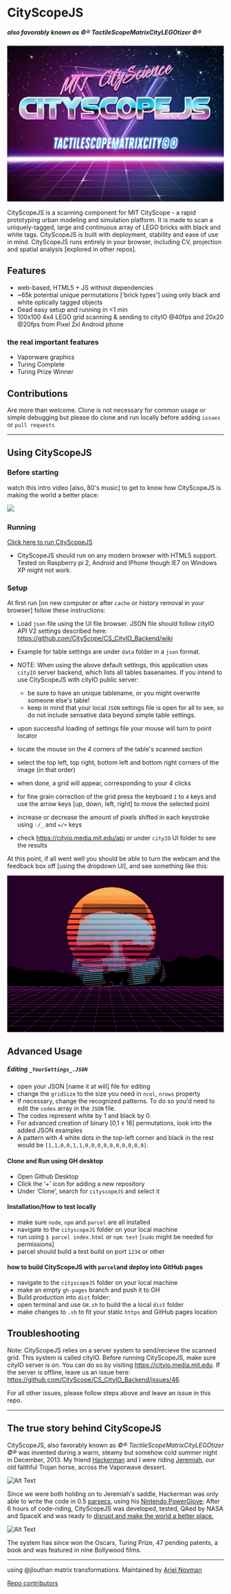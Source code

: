 # CityScopeJS

##### also favorably known as ©® TactileScopeMatrixCityLEGOtizer ©®

![](docs/csjs.jpg)

CityScopeJS is a scanning component for MIT CityScope - a rapid prototyping urban modeling and simulation platform. It is made to scan a uniquely-tagged, large and continuous array of LEGO bricks with black and white tags. CityScopeJS is built with deployment, stability and ease of use in mind. CityScopeJS runs entirely in your browser, including CV, projection and spatial analysis [explored in other repos].

## Features

- web-based, HTML5 + JS without dependencies
- ~65k potential unique permutations ['brick types'] using only black and white optically tagged objects
- Dead easy setup and running in <1 min
- 100x100 4x4 LEGO grid scanning & sending to cityIO @40fps and 20x20 @20fps from Pixel 2xl Android phone

### the real important features

- Vaporware graphics
- Turing Complete
- Turing Prize Winner

## Contributions

Are more than welcome. Clone is not necessary for common usage or simple debugging but please do clone and run locally before adding `issues` or `pull requests`

---

## Using CityScopeJS

### Before starting
watch this intro video [also, 80's music] to get to know how CityScopeJS is making the world a better place:

[![](http://img.youtube.com/vi/Z7v2clIaTKY/0.jpg)](http://www.youtube.com/watch?v=Z7v2clIaTKY "CityScopeJS | Intro & Setup")



### Running

[Click here to run CityScopeJS](https://cityscope.media.mit.edu/CS_cityscopeJS/)

- CityScopeJS should run on any modern browser with HTML5 support. Tested on Raspberry pi 2, Android and IPhone though IE7 on Windows XP might not work.

### Setup

At first run [on new computer or after `cache` or history removal in your browser] follow these instructions:

- Load `json` file using the UI file browser. JSON file should follow cityIO API V2 settings described here:
  https://github.com/CityScope/CS_CityIO_Backend/wiki
- Example for table settings are under `data` folder in a `json` format.

- NOTE: When using the above default settings, this application uses `cityIO` server backend, which lists all tables basenames. If you intend to use CityScopeJS with cityIO public server:
  - be sure to have an unique tablename, or you might overwrite someone else's table!
  - keep in mind that your local `JSON` settings file is open for all to see, so do not include sensative data beyond simple table settings. 

- upon successful loading of settings file your mouse will turn to point locator
- locate the mouse on the 4 corners of the table's scanned section
- select the top left, top right, bottom left and bottom right corners of the image (in that order)
- when done, a grid will appear, corresponding to your 4 clicks
- for fine grain correction of the grid press the keyboard `1` to `4` keys and use the arrow keys [up, down, left, right] to move the selected point
- increase or decrease the amount of pixels shifted in each keystroke using `-/_` and `=/+` keys
- check https://cityio.media.mit.edu/api or under `cityIO` UI folder to see the results

At this point, if all went well you should be able to turn the webcam and the feedback box off [using the dropdown UI], and see something like this:

![](docs/scan.png)

## Advanced Usage

##### Editing `_YourSettings_.JSON`

- open your JSON [name it at will] file for editing
- change the `gridSize` to the size you need in `ncol`, `nrows` property
- If necessary, change the recognized patterns. To do so you'd need to edit the `codes` array in the `JSON` file.
- The codes represent white by 1 and black by 0.
- For advanced creation of binary [0,1 x 16] permutations, look into the added JSON examples
- A pattern with 4 white dots in the top-left corner and black in the rest would be `[1,1,0,0,1,1,0,0,0,0,0,0,0,0,0,0]`.

#### Clone and Run using GH desktop

- Open Github Desktop
- Click the ‘+’ icon for adding a new repository
- Under ‘Clone’, search for `cityscopeJS` and select it

#### Installation/How to test locally

- make sure `node`, `npm` and `parcel` are all installed
- navigate to the `cityscopeJS` folder on your local machine
- run using `$ parcel index.html` or `npm test` [`sudo` might be needed for permissions]
- parcel should build a test build on port `1234` or other

#### how to build CityScopeJS with `parcel`and deploy into GitHub pages

- navigate to the `cityscopeJS` folder on your local machine
- make an empty `gh-pages` branch and push it to GH
- Build production into `dist` folder:
- open terminal and use `GH.sh` to build the a local `dist` folder
- make changes to `.sh` to fit your static `https` and GitHub pages location


## Troubleshooting 

Note: CityScopeJS relies on a server system to send/recieve the scanned grid. This system is called cityIO. Before running CityScopeJS, make sure cityIO server is on. You can do so by visiting https://cityio.media.mit.edu. If the server is offline, leave us an issue here: https://github.com/CityScope/CS_CityIO_Backend/issues/46.

For all other issues, please follow steps above and leave an issue in this repo. 

---

## The true story behind CityScopeJS

CityScopeJS, also favorably known as _©® TactileScopeMatrixCityLEGOtizer ©®_ was invented during a warm, steamy but somehow cold summer night in December, 2013. My friend [Hackerman](https://www.youtube.com/watch?v=KEkrWRHCDQU) and I were riding [Jeremiah](https://www.youtube.com/watch?v=GBlWkNZph0s), our old faithful Trojan horse, across the Vaporwave dessert.

![Alt Text](https://media.giphy.com/media/oSYflamt3IEjm/giphy.gif)

Since we were both holding on to Jeremiah's saddle, Hackerman was only able to write the code in 0.5 [parsecs](https://en.wikipedia.org/wiki/Parsec "Title"), using his [Nintendo PowerGlove](https://en.wikipedia.org/wiki/Power_Glove); After 6 hours of code-riding, CityScopeJS was developed, tested, QAed by NASA and SpaceX and was ready to [disrupt and make the world a better place.](https://www.youtube.com/watch?v=J-GVd_HLlps)

![Alt Text](https://thumbs.gfycat.com/ReflectingHatefulEidolonhelvum-size_restricted.gif)

The system has since won the Oscars, Turing Prize, 47 pending patents, a book and was featured in nine Bollywood films.

---

using @jlouthan matrix transformations.
Maintained by [Ariel Noyman](http://arielnoyman.com)

[Repo contributors](https://github.com/CityScope/CS_cityscopeJS/graphs/contributors)
